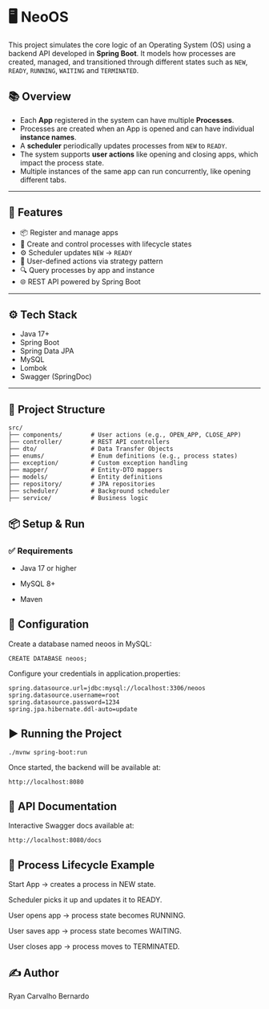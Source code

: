 # 🖥️ NeoOS

This project simulates the core logic of an Operating System (OS) using a backend API developed in **Spring Boot**. It models how processes are created, managed, and transitioned through different states such as `NEW`, `READY`, `RUNNING`, `WAITING` and `TERMINATED`.

## 📚 Overview

- Each **App** registered in the system can have multiple **Processes**.
- Processes are created when an App is opened and can have individual **instance names**.
- A **scheduler** periodically updates processes from `NEW` to `READY`.
- The system supports **user actions** like opening and closing apps, which impact the process state.
- Multiple instances of the same app can run concurrently, like opening different tabs.

---

## 🚀 Features

- 📦 Register and manage apps
- 🔄 Create and control processes with lifecycle states
- ⚙️ Scheduler updates `NEW` → `READY`
- 🧠 User-defined actions via strategy pattern
- 🔍 Query processes by app and instance
- 🌐 REST API powered by Spring Boot

---

## ⚙️ Tech Stack

- Java 17+
- Spring Boot
- Spring Data JPA
- MySQL
- Lombok
- Swagger (SpringDoc)

---

## 📁 Project Structure

```
src/
├── components/        # User actions (e.g., OPEN_APP, CLOSE_APP)
├── controller/        # REST API controllers
├── dto/               # Data Transfer Objects
├── enums/             # Enum definitions (e.g., process states)
├── exception/         # Custom exception handling
├── mapper/            # Entity-DTO mappers
├── models/            # Entity definitions
├── repository/        # JPA repositories
├── scheduler/         # Background scheduler
├── service/           # Business logic
```

## 📦 Setup & Run
### ✅ Requirements
- Java 17 or higher

- MySQL 8+

- Maven

## 🔧 Configuration
Create a database named neoos in MySQL:

```
CREATE DATABASE neoos;
```

Configure your credentials in application.properties:


```
spring.datasource.url=jdbc:mysql://localhost:3306/neoos
spring.datasource.username=root
spring.datasource.password=1234
spring.jpa.hibernate.ddl-auto=update
```

## ▶️ Running the Project

```
./mvnw spring-boot:run
```

Once started, the backend will be available at:

```
http://localhost:8080
```
## 📖 API Documentation
Interactive Swagger docs available at:

```
http://localhost:8080/docs
```
## 📌 Process Lifecycle Example
Start App → creates a process in NEW state.

Scheduler picks it up and updates it to READY.

User opens app → process state becomes RUNNING.

User saves app → process state becomes WAITING.

User closes app → process moves to TERMINATED.

## ✍️ Author
Ryan Carvalho Bernardo
